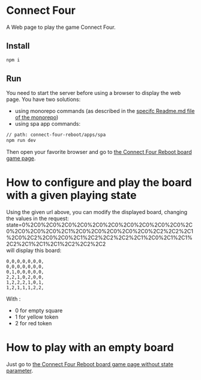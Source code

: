 # Connect Four

A Web page to play the game Connect Four.

## Install

```bash
npm i
```

## Run

You need to start the server before using a browser to display the web page. You have two solutions:

- using monorepo commands (as described in the [specifc Readme.md file of the monorepo](../../Readme.md))
- using spa app commands:

```bash
// path: connect-four-reboot/apps/spa
npm run dev
```

Then open your favorite browser and go to [the Connect Four Reboot board game page](http://localhost:3000/connect4Page?state=0%2C0%2C0%2C0%2C0%2C0%2C0%2C0%2C0%2C0%2C0%2C0%2C0%2C0%2C0%2C1%2C0%2C0%2C0%2C0%2C0%2C2%2C2%2C1%2C0%2C2%2C0%2C0%2C1%2C2%2C2%2C2%2C1%2C0%2C1%2C1%2C2%2C1%2C1%2C1%2C2%2C2%2C2).

# How to configure and play the board with a given playing state

Using the given url above, you can modify the displayed board, changing the values in the request:  
state=0%2C0%2C0%2C0%2C0%2C0%2C0%2C0%2C0%2C0%2C0%2C0%2C0%2C0%2C0%2C1%2C0%2C0%2C0%2C0%2C0%2C2%2C2%2C1%2C0%2C2%2C0%2C0%2C1%2C2%2C2%2C2%2C1%2C0%2C1%2C1%2C2%2C1%2C1%2C1%2C2%2C2%2C2  
will display this board:

```
0,0,0,0,0,0,0,  
0,0,0,0,0,0,0,  
0,1,0,0,0,0,0,  
2,2,1,0,2,0,0,  
1,2,2,2,1,0,1,  
1,2,1,1,1,2,2,  
```

With :

- 0 for empty square
- 1 for yellow token
- 2 for red token

# How to play with an empty board
Just go to [the Connect Four Reboot board game page without state parameter](http://localhost:3000/connect4Page).
